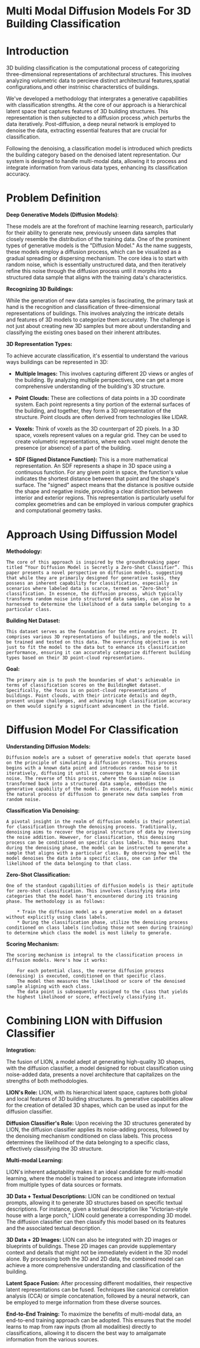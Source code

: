 # Multi Modal Diffusion Models For 3D Building Classification

# Introduction 

3D building classification is the computational process of categorizing three-dimensional representations of architectural structures. This involves analyzing volumetric data to percieve distinct architectural features,spatial configurations,and other instrinisc characterstics of buildings.

We've developed a methodology that intergrates a generative capabilities with classification strengths. At the core of our approach is a hierarchical latent space that captures features of 3D building structures. This representation is then subjected to a diffusion process ,which perturbs the data iteratively. Post-diffusion, a deep neural network is employed to denoise the data, extracting essential features that are crucial for classification.

Following the denoising, a classification model is introduced which predicts the building category based on the denoised latent representation. Our system is designed to handle multi-modal data, allowing it to process and integrate information from various data types, enhancing its classification accuracy.

# Problem Definition 

**Deep Generative Models (Diffusion Models)**:

These models are at the forefront of machine learning research, particularly for their ability to generate new, previously unseen data samples that closely resemble the distribution of the training data. One of the prominent types of generative models is the "Diffusion Model." As the name suggests, these models employ a diffusion process, which can be visualized as a gradual spreading or dispersing mechanism. The core idea is to start with random noise, which is essentially unstructured data, and then iteratively refine this noise through the diffusion process until it morphs into a structured data sample that aligns with the training data's characteristics.

**Recognizing 3D Buildings:**

While the generation of new data samples is fascinating, the primary task at hand is the recognition and classification of three-dimensional representations of buildings. This involves analyzing the intricate details and features of 3D models to categorize them accurately. The challenge is not just about creating new 3D samples but more about understanding and classifying the existing ones based on their inherent attributes.

**3D Representation Types:**

To achieve accurate classification, it's essential to understand the various ways buildings can be represented in 3D:

- **Multiple Images:** This involves capturing different 2D views or angles of the building. By analyzing multiple perspectives, one can get a more comprehensive understanding of the building's 3D structure.

- **Point Clouds:** These are collections of data points in a 3D coordinate system. Each point represents a tiny portion of the external surfaces of the building, and together, they form a 3D representation of the structure. Point clouds are often derived from technologies like LIDAR.

- **Voxels:** Think of voxels as the 3D counterpart of 2D pixels. In a 3D space, voxels represent values on a regular grid. They can be used to create volumetric representations, where each voxel might denote the presence (or absence) of a part of the building.

- **SDF (Signed Distance Function):** This is a more mathematical representation. An SDF represents a shape in 3D space using a continuous function. For any given point in space, the function's value indicates the shortest distance between that point and the shape's surface. The "signed" aspect means that the distance is positive outside the shape and negative inside, providing a clear distinction between interior and exterior regions. This representation is particularly useful for complex geometries and can be employed in various computer graphics and computational geometry tasks.

# Approach Using Diffussion Model 

**Methodology:**

    The core of this approach is inspired by the groundbreaking paper titled “Your Diffusion Model is Secretly a Zero-Shot Classifier”. This paper presents a novel perspective on diffusion models, suggesting that while they are primarily designed for generative tasks, they possess an inherent capability for classification, especially in scenarios where labeled data is scarce, termed as "Zero-Shot" classification. In essence, the diffusion process, which typically transforms random noise into structured data samples, can also be harnessed to determine the likelihood of a data sample belonging to a particular class.

**Building Net Dataset:**

    This dataset serves as the foundation for the entire project. It comprises various 3D representations of buildings, and the models will be trained and tested on this data. The overarching objective is not just to fit the model to the data but to enhance its classification performance, ensuring it can accurately categorize different building types based on their 3D point-cloud representations.    

**Goal:**

    The primary aim is to push the boundaries of what's achievable in terms of classification scores on the BuildingNet dataset. Specifically, the focus is on point-cloud representations of buildings. Point clouds, with their intricate details and depth, present unique challenges, and achieving high classification accuracy on them would signify a significant advancement in the field.

       

# Diffusion Model For Classification 

**Understanding Diffusion Models:**

    Diffusion models are a subset of generative models that operate based on the principle of simulating a diffusion process. This process begins with a known data point and introduces random noise to it iteratively, diffusing it until it converges to a simple Gaussian noise. The reverse of this process, where the Gaussian noise is transformed back into a structured data sample, embodies the generative capability of the model. In essence, diffusion models mimic the natural process of diffusion to generate new data samples from random noise.

**Classification Via Denoising:**

    A pivotal insight in the realm of diffusion models is their potential for classification through the denoising process. Traditionally, denoising aims to recover the original structure of data by reversing the noise addition. However, for classification, this denoising process can be conditioned on specific class labels. This means that during the denoising phase, the model can be instructed to generate a sample that aligns with a particular class. By observing how well the model denoises the data into a specific class, one can infer the likelihood of the data belonging to that class.


**Zero-Shot Classification:**

    One of the standout capabilities of diffusion models is their aptitude for zero-shot classification. This involves classifying data into categories that the model hasn't encountered during its training phase. The methodology is as follows:

        * Train the diffusion model as a generative model on a dataset without explicitly using class labels.
        * During the classification phase, utilize the denoising process conditioned on class labels (including those not seen during training) to determine which class the model is most likely to generate.

**Scoring Mechanism:**

    The scoring mechanism is integral to the classification process in diffusion models. Here's how it works:

        For each potential class, the reverse diffusion process (denoising) is executed, conditioned on that specific class.
        The model then measures the likelihood or score of the denoised sample aligning with each class.
        The data point is subsequently assigned to the class that yields the highest likelihood or score, effectively classifying it.

# Combining LION with Diffusion Classifier

**Integration:**

The fusion of LION, a model adept at generating high-quality 3D shapes, with the diffusion classifier, a model designed for robust classification using noise-added data, presents a novel architecture that capitalizes on the strengths of both methodologies.

**LION's Role:** LION, with its hierarchical latent space, captures both global and local features of 3D building structures. Its generative capabilities allow for the creation of detailed 3D shapes, which can be used as input for the diffusion classifier.

**Diffusion Classifier's Role:** Upon receiving the 3D structures generated by LION, the diffusion classifier applies its noise-adding process, followed by the denoising mechanism conditioned on class labels. This process determines the likelihood of the data belonging to a specific class, effectively classifying the 3D structure.

**Multi-modal Learning:**

LION's inherent adaptability makes it an ideal candidate for multi-modal learning, where the model is trained to process and integrate information from multiple types of data sources or formats.

**3D Data + Textual Descriptions:** LION can be conditioned on textual prompts, allowing it to generate 3D structures based on specific textual descriptions. For instance, given a textual description like "Victorian-style house with a large porch," LION could generate a corresponding 3D model. The diffusion classifier can then classify this model based on its features and the associated textual description.

**3D Data + 2D Images:** LION can also be integrated with 2D images or blueprints of buildings. These 2D images can provide supplementary context and details that might not be immediately evident in the 3D model alone. By processing both the 3D and 2D data, the combined model can achieve a more comprehensive understanding and classification of the building.

 **Latent Space Fusion:** After processing different modalities, their respective latent representations can be fused. Techniques like canonical correlation analysis (CCA) or simple concatenation, followed by a neural network, can be employed to merge information from these diverse sources.

**End-to-End Training:** To maximize the benefits of multi-modal data, an end-to-end training approach can be adopted. This ensures that the model learns to map from raw inputs (from all modalities) directly to classifications, allowing it to discern the best way to amalgamate information from the various sources.